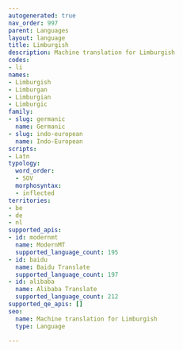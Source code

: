 ```yaml
---
autogenerated: true
nav_order: 997
parent: Languages
layout: language
title: Limburgish
description: Machine translation for Limburgish
codes:
- li
names:
- Limburgish
- Limburgan
- Limburgian
- Limburgic
family:
- slug: germanic
  name: Germanic
- slug: indo-european
  name: Indo-European
scripts:
- Latn
typology:
  word_order:
  - SOV
  morphosyntax:
  - inflected
territories:
- be
- de
- nl
supported_apis:
- id: modernmt
  name: ModernMT
  supported_language_count: 195
- id: baidu
  name: Baidu Translate
  supported_language_count: 197
- id: alibaba
  name: Alibaba Translate
  supported_language_count: 212
supported_qe_apis: []
seo:
  name: Machine translation for Limburgish
  type: Language

---
```


